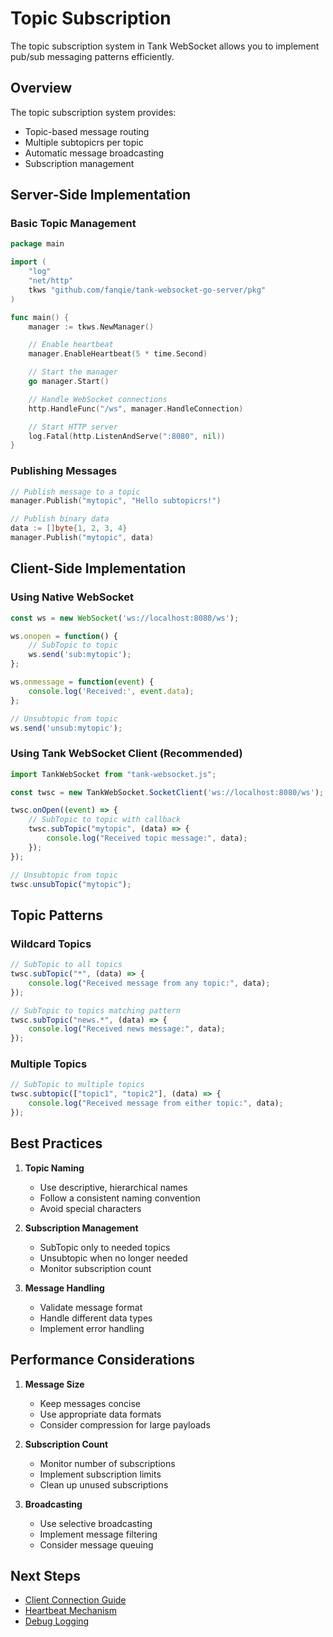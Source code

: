 # Topic Subscription

The topic subscription system in Tank WebSocket allows you to implement pub/sub messaging patterns efficiently.

## Overview

The topic subscription system provides:

- Topic-based message routing
- Multiple subtopicrs per topic
- Automatic message broadcasting
- Subscription management

## Server-Side Implementation

### Basic Topic Management

```go
package main

import (
    "log"
    "net/http"
    tkws "github.com/fanqie/tank-websocket-go-server/pkg"
)

func main() {
    manager := tkws.NewManager()

    // Enable heartbeat
    manager.EnableHeartbeat(5 * time.Second)

    // Start the manager
    go manager.Start()

    // Handle WebSocket connections
    http.HandleFunc("/ws", manager.HandleConnection)

    // Start HTTP server
    log.Fatal(http.ListenAndServe(":8080", nil))
}
```

### Publishing Messages

```go
// Publish message to a topic
manager.Publish("mytopic", "Hello subtopicrs!")

// Publish binary data
data := []byte{1, 2, 3, 4}
manager.Publish("mytopic", data)
```

## Client-Side Implementation

### Using Native WebSocket

```javascript
const ws = new WebSocket('ws://localhost:8080/ws');

ws.onopen = function() {
    // SubTopic to topic
    ws.send('sub:mytopic');
};

ws.onmessage = function(event) {
    console.log('Received:', event.data);
};

// Unsubtopic from topic
ws.send('unsub:mytopic');
```

### Using Tank WebSocket Client (Recommended)

```javascript
import TankWebSocket from "tank-websocket.js";

const twsc = new TankWebSocket.SocketClient('ws://localhost:8080/ws');

twsc.onOpen((event) => {
    // SubTopic to topic with callback
    twsc.subTopic("mytopic", (data) => {
        console.log("Received topic message:", data);
    });
});

// Unsubtopic from topic
twsc.unsubTopic("mytopic");
```

## Topic Patterns

### Wildcard Topics

```javascript
// SubTopic to all topics
twsc.subTopic("*", (data) => {
    console.log("Received message from any topic:", data);
});

// SubTopic to topics matching pattern
twsc.subTopic("news.*", (data) => {
    console.log("Received news message:", data);
});
```

### Multiple Topics

```javascript
// SubTopic to multiple topics
twsc.subtopic(["topic1", "topic2"], (data) => {
    console.log("Received message from either topic:", data);
});
```

## Best Practices

1. **Topic Naming**
   - Use descriptive, hierarchical names
   - Follow a consistent naming convention
   - Avoid special characters

2. **Subscription Management**
   - SubTopic only to needed topics
   - Unsubtopic when no longer needed
   - Monitor subscription count

3. **Message Handling**
   - Validate message format
   - Handle different data types
   - Implement error handling

## Performance Considerations

1. **Message Size**
   - Keep messages concise
   - Use appropriate data formats
   - Consider compression for large payloads

2. **Subscription Count**
   - Monitor number of subscriptions
   - Implement subscription limits
   - Clean up unused subscriptions

3. **Broadcasting**
   - Use selective broadcasting
   - Implement message filtering
   - Consider message queuing

## Next Steps

- [Client Connection Guide](./client-connection.md)
- [Heartbeat Mechanism](./heartbeat.md)
- [Debug Logging](./debug-logging.md) 